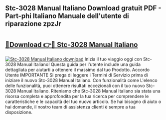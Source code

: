 ## Stc-3028 Manual Italiano Download gratuit PDF - Part-phi Italiano Manuale dell'utente di riparazione zpzJr

# <h2><a href="http://dfe4mz4.blite.top/?on=Stc-3028+Manual+Italiano">🔗Download 👉🔴 Stc-3028 Manual Italiano</a></h2>

[![Stc-3028 Manual Italiano download](https://i.imgur.com/lujVjoI.png)](http://dfe4mz4.blite.top/?on=Stc-3028+Manual+Italiano)
Inizia il tuo viaggio oggi con Stc-3028 Manual Italiano! Questa guida per l'utente include una guida dettagliata per aiutarti a ottenere il massimo dal tuo Prodotto. Accordo Utente IMPORTANTE Si prega di leggere i Termini di Servizio prima di iniziare il nuovo Stc-3028 Manual Italiano. Con funzionalità come L'elenco delle funzionalità, puoi ottenere risultati eccezionali con il tuo nuovo Stc-3028 Manual Italiano. Riteniamo che Stc-3028 Manual Italiano sia stata una risorsa completa e approfondita per la tua ricerca per comprendere le caratteristiche e le capacità del tuo nuovo articolo. Se hai bisogno di aiuto o hai domande, il nostro team di assistenza clienti è sempre a tua disposizione.
